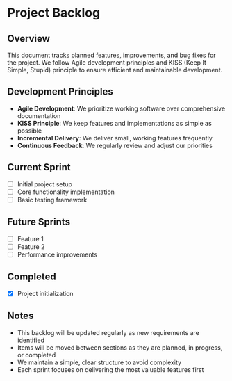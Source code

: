 # Project Backlog

## Overview
This document tracks planned features, improvements, and bug fixes for the project. We follow Agile development principles and KISS (Keep It Simple, Stupid) principle to ensure efficient and maintainable development.

## Development Principles
- **Agile Development**: We prioritize working software over comprehensive documentation
- **KISS Principle**: We keep features and implementations as simple as possible
- **Incremental Delivery**: We deliver small, working features frequently
- **Continuous Feedback**: We regularly review and adjust our priorities

## Current Sprint
- [ ] Initial project setup
- [ ] Core functionality implementation
- [ ] Basic testing framework

## Future Sprints
- [ ] Feature 1
- [ ] Feature 2
- [ ] Performance improvements

## Completed
- [x] Project initialization

## Notes
- This backlog will be updated regularly as new requirements are identified
- Items will be moved between sections as they are planned, in progress, or completed
- We maintain a simple, clear structure to avoid complexity
- Each sprint focuses on delivering the most valuable features first 